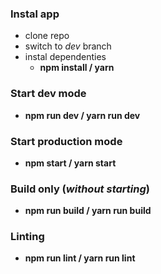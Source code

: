 ### Instal app

- clone repo
- switch to _dev_ branch
- instal dependenties
  - **npm install / yarn**

### Start dev mode

- **npm run dev / yarn run dev**

### Start production mode

- **npm start / yarn start**

### Build only (_without starting_)

- **npm run build / yarn run build**

### Linting

- **npm run lint / yarn run lint**
